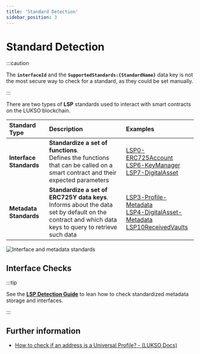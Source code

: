 ```yaml
---
title: 'Standard Detection'
sidebar_position: 3
---
```


# Standard Detection

:::caution

The **`interfaceId`** and the **`SupportedStandards:{StandardName}`** data key is not the most secure way to check for a standard, as they could be set manually.

:::

There are two types of **LSP** standards used to interact with smart contracts on the LUKSO blockchain.

| Standard Type           | Description                                                                                                                                                | Examples                                                                                                                                                                                                                    |
| :---------------------- | :--------------------------------------------------------------------------------------------------------------------------------------------------------- | :-------------------------------------------------------------------------------------------------------------------------------------------------------------------------------------------------------------------------- |
| **Interface Standards** | **Standardize a set of functions**. <br/> Defines the functions that can be called on a smart contract and their expected parameters                       | [LSP0-ERC725Account](./universal-profile/lsp0-erc725account.md) <br/> [LSP6-KeyManager](./universal-profile/lsp6-key-manager.md) <br/> [LSP7-DigitalAsset](./tokens/LSP7-Digital-Asset.md)                                  |
| **Metadata Standards**  | **Standardize a set of ERC725Y data keys**. <br/> Informs about the data set by default on the contract and which data keys to query to retrieve such data | [LSP3-Profile-Metadata](./universal-profile/lsp3-profile-metadata.md) <br/> [LSP4-DigitalAsset-Metadata](./tokens/LSP4-Digital-Asset-Metadata.md) <br/> [LSP10ReceivedVaults](./universal-profile/lsp10-received-vaults.md) |

![Interface and metadata standards](/img/standards/standard-detection/standard-detection.jpeg)

## Interface Checks

:::tip

See the **[LSP Detection Guide](../learn/dapp-developer/standard-detection.md)** to lean how to check standardized metadata storage and interfaces.

:::

## Further information

- [How to check if an address is a Universal Profile? - (LUKSO Docs)](../guides/universal-profile/check-if-address-is-universal-profile.md)
